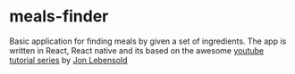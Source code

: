 # meals-finder
Basic application for finding meals by given a set of ingredients. The app is written in React, React native and its based on the awesome [youtube tutorial series](https://www.youtube.com/channel/UCgAex8sj0ibg0lHL2nl6ONw/videos) by [Jon Lebensold](https://github.com/jlebensold/peckish)
